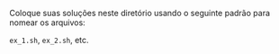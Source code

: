 Coloque suas soluções neste diretório usando o seguinte padrão para nomear os arquivos:

`ex_1.sh`, `ex_2.sh`, etc.
